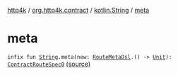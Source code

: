[http4k](../../index.md) / [org.http4k.contract](../index.md) / [kotlin.String](index.md) / [meta](./meta.md)

# meta

`infix fun `[`String`](https://kotlinlang.org/api/latest/jvm/stdlib/kotlin/-string/index.html)`.meta(new: `[`RouteMetaDsl`](../-route-meta-dsl/index.md)`.() -> `[`Unit`](https://kotlinlang.org/api/latest/jvm/stdlib/kotlin/-unit/index.html)`): `[`ContractRouteSpec0`](../-contract-route-spec0/index.md) [(source)](https://github.com/http4k/http4k/blob/master/http4k-contract/src/main/kotlin/org/http4k/contract/extensions.kt#L25)